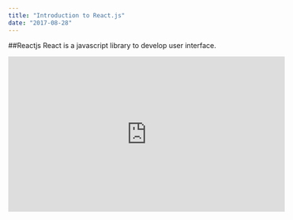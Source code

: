 ```yaml
---
title: "Introduction to React.js"
date: "2017-08-28"
---
```


##Reactjs
React is a javascript library to develop user interface.

<iframe width="560" height="315" src="https://www.youtube.com/embed/N3AkSS5hXMA" frameborder="0" allowfullscreen></iframe>